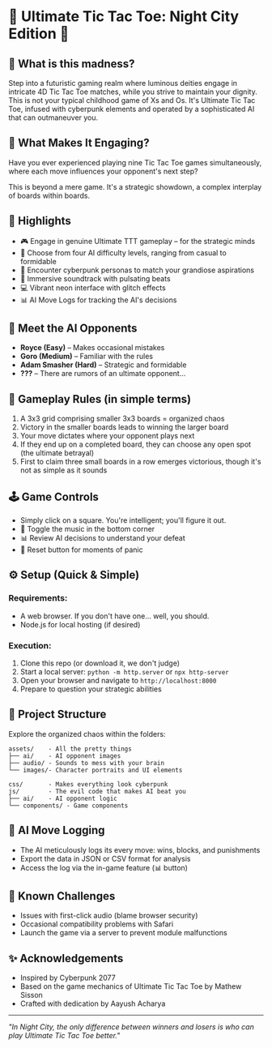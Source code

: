 # 🌌 Ultimate Tic Tac Toe: Night City Edition 🌌

## 🤔 What is this madness?
Step into a futuristic gaming realm where luminous deities engage in intricate 4D Tic Tac Toe matches, while you strive to maintain your dignity. This is not your typical childhood game of Xs and Os. It's Ultimate Tic Tac Toe, infused with cyberpunk elements and operated by a sophisticated AI that can outmaneuver you.

## 🧠 What Makes It Engaging?
Have you ever experienced playing nine Tic Tac Toe games simultaneously, where each move influences your opponent's next step?

This is beyond a mere game. It's a strategic showdown, a complex interplay of boards within boards.

## 🚀 Highlights
- 🎮 Engage in genuine Ultimate TTT gameplay – for the strategic minds
- 🤖 Choose from four AI difficulty levels, ranging from casual to formidable
- 👤 Encounter cyberpunk personas to match your grandiose aspirations
- 🎵 Immersive soundtrack with pulsating beats
- 💻 Vibrant neon interface with glitch effects
- 📊 AI Move Logs for tracking the AI's decisions

## 👾 Meet the AI Opponents
- **Royce (Easy)** – Makes occasional mistakes
- **Goro (Medium)** – Familiar with the rules
- **Adam Smasher (Hard)** – Strategic and formidable
- **???** – There are rumors of an ultimate opponent...

## 🎯 Gameplay Rules (in simple terms)
1. A 3x3 grid comprising smaller 3x3 boards = organized chaos
2. Victory in the smaller boards leads to winning the larger board
3. Your move dictates where your opponent plays next
4. If they end up on a completed board, they can choose any open spot (the ultimate betrayal)
5. First to claim three small boards in a row emerges victorious, though it's not as simple as it sounds

## 🕹️ Game Controls
- Simply click on a square. You're intelligent; you'll figure it out.
- 🎵 Toggle the music in the bottom corner
- 📊 Review AI decisions to understand your defeat
- 🔄 Reset button for moments of panic

## ⚙️ Setup (Quick & Simple)
### Requirements:
- A web browser. If you don't have one... well, you should.
- Node.js for local hosting (if desired)

### Execution:
1. Clone this repo (or download it, we don't judge)
2. Start a local server: `python -m http.server` or `npx http-server`
3. Open your browser and navigate to `http://localhost:8000`
4. Prepare to question your strategic abilities

## 🧩 Project Structure
Explore the organized chaos within the folders:
```
assets/    - All the pretty things
├── ai/    - AI opponent images
├── audio/ - Sounds to mess with your brain
└── images/- Character portraits and UI elements

css/       - Makes everything look cyberpunk
js/        - The evil code that makes AI beat you
├── ai/    - AI opponent logic
└── components/ - Game components
```

## 💾 AI Move Logging
- The AI meticulously logs its every move: wins, blocks, and punishments
- Export the data in JSON or CSV format for analysis
- Access the log via the in-game feature (📊 button)

## 🤕 Known Challenges
- Issues with first-click audio (blame browser security)
- Occasional compatibility problems with Safari
- Launch the game via a server to prevent module malfunctions

## ✨ Acknowledgements
- Inspired by Cyberpunk 2077
- Based on the game mechanics of Ultimate Tic Tac Toe by Mathew Sisson
- Crafted with dedication by Aayush Acharya

---

*"In Night City, the only difference between winners and losers is who can play Ultimate Tic Tac Toe better."*
